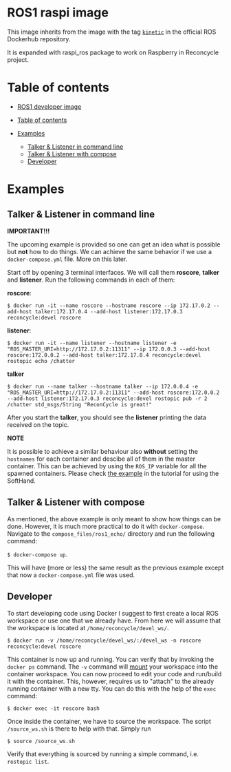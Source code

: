 # ROS1 raspi image

This image inherits from the image with the tag [`kinetic`](https://hub.docker.com/_/ros) in the official ROS Dockerhub repository.

It is expanded with raspi_ros package to work on Raspberry in Reconcycle project.


# Table of contents

- [ROS1 developer image](#ros1-raspi-image)
- [Table of contents](#table-of-contents)


- [Examples](#examples)
  - [Talker & Listener in command line](#talker--listener-in-command-line)
  - [Talker & Listener with compose](#talker--listener-with-compose)
  - [Developer](#developer)
  
#   

# Examples

## Talker & Listener in command line

**IMPORTANT!!!**

The upcoming example is provided so one can get an idea what is possible but **not** how to do things. We can achieve the same behavior if we use a `docker-compose.yml` file. More on this later.


Start off by opening 3 terminal interfaces. We will call them **roscore**, **talker** and **listener**. Run the following commands in each of them:

**roscore**:

```
$ docker run -it --name roscore --hostname roscore --ip 172.17.0.2 --add-host talker:172.17.0.4 --add-host listener:172.17.0.3 reconcycle:devel roscore
```

**listener**:

```
$ docker run -it --name listener --hostname listener -e "ROS_MASTER_URI=http://172.17.0.2:11311" --ip 172.0.0.3 --add-host roscore:172.0.0.2 --add-host talker:172.17.0.4 reconcycle:devel rostopic echo /chatter
```

**talker**

```
$ docker run --name talker --hostname talker --ip 172.0.0.4 -e "ROS_MASTER_URI=http://172.17.0.2:11311" --add-host roscore:172.0.0.2 --add-host listener:172.17.0.3 reconcycle:devel rostopic pub -r 2 /chatter std_msgs/String "ReconCycle is great!"
```

After you start the **talker**, you should see the **listener** printing the data received on the topic.

**NOTE**

It is possible to achieve a similar behaviour also **without** setting the `hostnames` for each container and descibe all of them in the master container. This can be achieved by using the `ROS_IP` variable for all the spawned containers. Please check [the example](/ros1_qb_hand/README.md#with-the-master-running-on-a-different-computer) in the tutorial for using the SoftHand.

## Talker & Listener with compose

As mentioned, the above example is only meant to show how things can be done. However, it is much more practical to do it with `docker-compose`. Navigate to the `compose_files/ros1_echo/` directory and run the following command:

```$ docker-compose up```.

This will have (more or less) the same result as the previous example except that now a `docker-compose.yml` file was used.

## Developer

To start developing code using Docker I suggest to first create a local ROS workspace or use one that we already have. From here we will assume that the workspace is located at `/home/reconcycle/devel_ws/`.

```
$ docker run -v /home/reconcycle/devel_ws/:/devel_ws -n roscore reconcycle:devel roscore
```

This container is now up and running. You can verify that by invoking the `docker ps` command. The `-v` command will [mount](https://docs.docker.com/storage/bind-mounts/#start-a-container-with-a-bind-mount) your workspace into the container workspace. You can now proceed to edit your code and run/build it with the container. This, however, requires us to "attach" to the already running container with a new tty. You can do this with the help of the `exec` command:
```
$ docker exec -it roscore bash
```

Once inside the container, we have to source the workspace. The script `/source_ws.sh` is there to help with that. Simply run 
```
$ source /source_ws.sh
```

Verify that everything is sourced by running a simple command, i.e. `rostopic list`.
